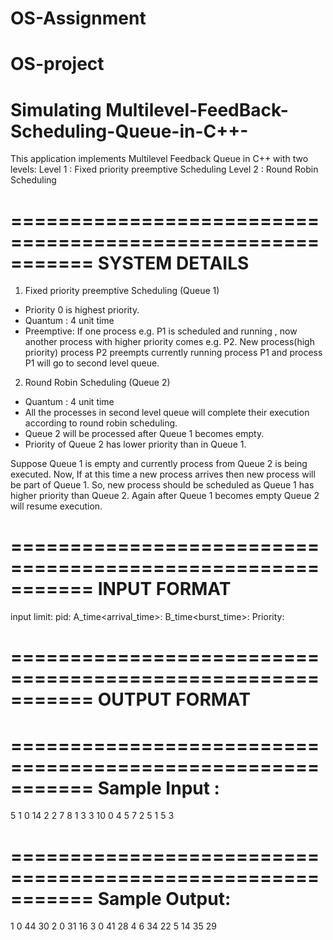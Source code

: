 # OS-Assignment
OS-project
==========================================================
  Simulating Multilevel-FeedBack-Scheduling-Queue-in-C++-
===========================================================

This application implements Multilevel Feedback Queue in C++ with two levels:
Level 1 : Fixed priority preemptive Scheduling
Level 2 : Round Robin Scheduling


===========================================================
                    SYSTEM DETAILS
===========================================================

1. Fixed priority preemptive Scheduling (Queue 1)
 * Priority 0 is highest priority.
 * Quantum : 4 unit time
 * Preemptive:
If one process e.g. P1 is scheduled and running , now another process with higher priority comes e.g. P2. New process(high priority)
process P2 preempts currently running process P1 and process P1 will go to second level queue.

2. Round Robin Scheduling (Queue 2)
* Quantum : 4 unit time
* All the processes in second level queue will complete their execution according to round robin scheduling.
* Queue 2 will be processed after Queue 1 becomes empty.
* Priority of Queue 2 has lower priority than in Queue 1.


Suppose Queue 1 is empty and currently process from Queue 2 is being executed. Now, If at this time a new process arrives then new process will be part of Queue 1. So, new
process should be scheduled as Queue 1 has higher priority than Queue 2. Again after Queue 1 becomes empty Queue 2 will resume execution.


===========================================================
                      INPUT FORMAT
===========================================================
input limit:
pid: 
A_time<arrival_time>: 
B_time<burst_time>:
Priority:

===========================================================
                      OUTPUT FORMAT
===========================================================

<pid Response_Time Finish_Time Waiting_Time >


===========================================================
                      Sample Input :
===========================================================
5
1 0 14 2
2 7 8 1
3 3 10 0
4 5 7 2
5 1 5 3

===========================================================
                    Sample Output:
===========================================================
1 0 44 30
2 0 31 16
3 0 41 28
4 6 34 22
5 14 35 29
